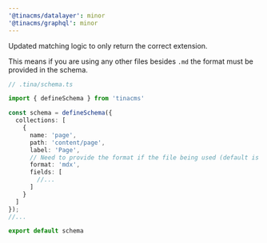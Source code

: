 ```yaml
---
'@tinacms/datalayer': minor
'@tinacms/graphql': minor
---
```


Updated matching logic to only return the correct extension.

This means if you are using any other files besides `.md` the format must be provided in the schema.

```ts
// .tina/schema.ts

import { defineSchema } from 'tinacms'

const schema = defineSchema({
  collections: [
    {
      name: 'page',
      path: 'content/page',
      label: 'Page',
      // Need to provide the format if the file being used (default is `.md`)
      format: 'mdx',
      fields: [
        //...
      ]
    }
  ]
});
//...

export default schema
```

